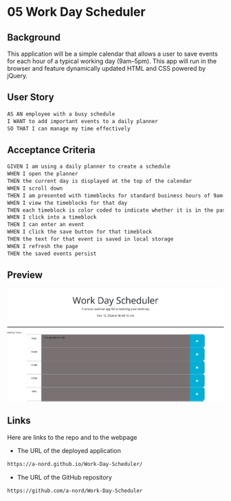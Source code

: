 # 05 Work Day Scheduler

## Background

This application will be a simple calendar that allows a user to save events for each hour of a typical working day (9am&ndash;5pm). This app will run in the browser and feature dynamically updated HTML and CSS powered by jQuery.


## User Story

```md
AS AN employee with a busy schedule
I WANT to add important events to a daily planner
SO THAT I can manage my time effectively
```

## Acceptance Criteria

```md
GIVEN I am using a daily planner to create a schedule
WHEN I open the planner
THEN the current day is displayed at the top of the calendar
WHEN I scroll down
THEN I am presented with timeblocks for standard business hours of 9am-5pm
WHEN I view the timeblocks for that day
THEN each timeblock is color coded to indicate whether it is in the past, present, or future
WHEN I click into a timeblock
THEN I can enter an event
WHEN I click the save button for that timeblock
THEN the text for that event is saved in local storage
WHEN I refresh the page
THEN the saved events persist
```

## Preview
![the preview of the application](assets/images/workdaypreview.PNG)

## Links

Here are links to the repo and to the webpage

* The URL of the deployed application
```md
https://a-nord.github.io/Work-Day-Scheduler/
```

* The URL of the GitHub repository
```md
https://github.com/a-nord/Work-Day-Scheduler
```